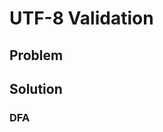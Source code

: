 # UTF-8 Validation

## Problem

[](desc.md ':include')

## Solution

### DFA

[](dfa.cpp ':include :type=code cpp')